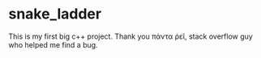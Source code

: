 # snake_ladder
This is my first big c++ project.
Thank you πάντα ῥεῖ, stack overflow guy who helped me find a bug.
